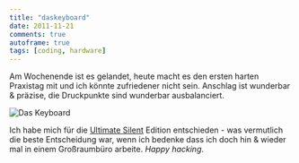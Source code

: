 ```yaml
---
title: "daskeyboard"
date: 2011-11-21
comments: true
autoframe: true
tags: [coding, hardware]
---
```

Am Wochenende ist es gelandet, heute macht es den ersten harten Praxistag mit
und ich könnte zufriedener nicht sein. Anschlag ist wunderbar & präzise, die
Druckpunkte sind wunderbar ausbalanciert.


![Das Keyboard](https://img.bascht.com/uploads/big/92fb936e307a81863dd52f8fb2d4872c.png)

Ich habe mich für die [Ultimate Silent](http://www.daskeyboard.com/model-s-ultimate-silent/) Edition entschieden - was vermutlich
die beste Entscheidung war, wenn ich bedenke dass ich doch hin & wieder mal
in einem Großraumbüro arbeite. *Happy hacking*.
